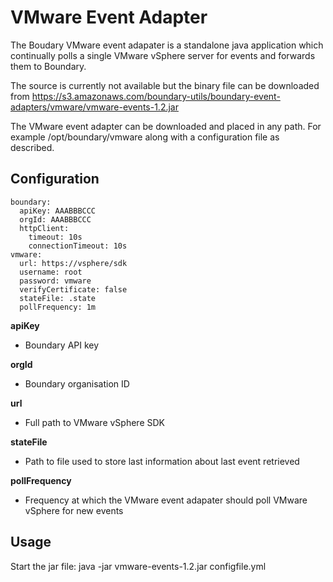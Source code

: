 VMware Event Adapter
====================

The Boudary VMware event adapater is a standalone java application which continually polls a single VMware vSphere server for events and forwards them to Boundary.

The source is currently not available but the binary file can be downloaded from https://s3.amazonaws.com/boundary-utils/boundary-event-adapters/vmware/vmware-events-1.2.jar

The VMware event adapter can be downloaded and placed in any path. For example /opt/boundary/vmware along with a configuration file as described.

Configuration
-------------

```
boundary:
  apiKey: AAABBBCCC
  orgId: AAABBBCCC
  httpClient:
    timeout: 10s
    connectionTimeout: 10s
vmware:
  url: https://vsphere/sdk
  username: root
  password: vmware
  verifyCertificate: false
  stateFile: .state
  pollFrequency: 1m
```

**apiKey**
* Boundary API key 

**orgId**
* Boundary organisation ID

**url**
* Full path to VMware vSphere SDK 

**stateFile**
* Path to file used to store last information about last event retrieved

**pollFrequency**
* Frequency at which the VMware event adapater should poll VMware vSphere for new events

Usage
-----
Start the jar file: java -jar vmware-events-1.2.jar configfile.yml
